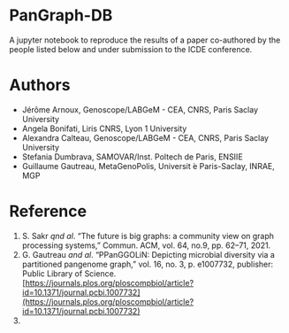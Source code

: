 # PanGraph-DB
A jupyter notebook to reproduce the results of a paper co-authored by the people listed below and under submission to the ICDE conference.

# Authors
- Jérôme Arnoux, Genoscope/LABGeM - CEA, CNRS, Paris Saclay University
- Angela Bonifati, Liris CNRS, Lyon 1 University
- Alexandra Calteau, Genoscope/LABGeM - CEA, CNRS, Paris Saclay University 
- Stefania Dumbrava, SAMOVAR/Inst. Poltech de Paris, ENSIIE 
- Guillaume Gautreau, MetaGenoPolis, Universit ́e Paris-Saclay, INRAE, MGP

# Reference
1. S. Sakr _qnd al_. “The future is big graphs: a community view on graph processing systems,” Commun. ACM, vol. 64, no.9, pp. 62–71, 2021.
2. G. Gautreau _and al_. “PPanGGOLiN: Depicting microbial diversity via a partitioned pangenome graph,” vol. 16, no. 3, p. e1007732, publisher: Public Library of Science. [https://journals.plos.org/ploscompbiol/article?id=10.1371/journal.pcbi.1007732](https://journals.plos.org/ploscompbiol/article?id=10.1371/journal.pcbi.1007732)
3. 